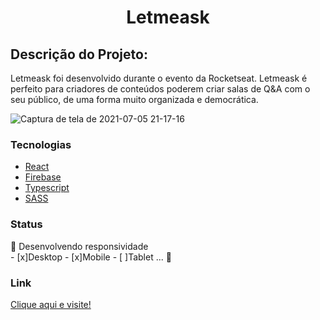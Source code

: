 <h1 align="center">Letmeask</h1>

## Descrição do Projeto: 
<p>Letmeask foi desenvolvido durante o evento da Rocketseat. Letmeask é perfeito para criadores de conteúdos poderem criar salas de Q&A com o seu público, de uma forma muito organizada e democrática.</p>

![Captura de tela de 2021-07-05 21-17-16](https://user-images.githubusercontent.com/66310986/124525981-ac19a100-ddd7-11eb-9402-1277be52d653.png)


<h3>Tecnologias</h3>


<!--ts-->
 * [React](#React)
 * [Firebase](#Firebase)
 * [Typescript](#Typescript)
 * [SASS](#SASS)
<!--te-->

<h3>Status</h3>
🚧 Desenvolvendo responsividade<br>
- [x]Desktop
- [x]Mobile
- [ ]Tablet
... 🚀

<h3>Link</h3>
<a href="https://leatmeask-c55ec.web.app/">Clique aqui e visite!</a> 


